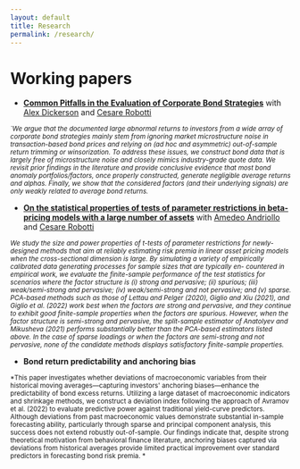 ```yaml
---
layout: default
title: Research
permalink: /research/
---
```


# Working papers
- **[Common Pitfalls in the Evaluation of Corporate Bond Strategies](https://papers.ssrn.com/sol3/papers.cfm?abstract_id=4575879)** with [Alex Dickerson](https://www.alexdickerson.com/home) and [Cesare Robotti](https://cesarerobotti.com)
  
<sub>*`We argue that the documented large abnormal returns to investors from a wide array of corporate bond strategies mainly stem from ignoring market microstructure noise in transaction-based bond prices and relying on (ad hoc and asymmetric) out-of-sample return trimming or winsorization. To address these issues, we construct bond data that is largely free of microstructure noise and closely mimics industry-grade quote data. We revisit prior findings in the literature and provide conclusive evidence that most bond anomaly portfolios/factors, once properly constructed, generate negligible average returns and alphas. Finally, we show that the considered factors (and their underlying signals) are only weakly related to average bond returns.*</sub>
  
- **[On the statistical properties of tests of parameter restrictions in beta-pricing models with a large number of assets](https://papers.ssrn.com/sol3/papers.cfm?abstract_id=5112225)** with [Amedeo Andriollo](https://warwick.ac.uk/fac/soc/economics/staff/aandriollo/) and [Cesare Robotti](https://cesarerobotti.com)

<sub>*We study the size and power properties of t-tests of parameter restrictions for newly- designed methods that aim at reliably estimating risk premia in linear asset pricing models when the cross-sectional dimension is large. By simulating a variety of empirically calibrated data generating processes for sample sizes that are typically en- countered in empirical work, we evaluate the finite-sample performance of the test statistics for scenarios where the factor structure is (i) strong and pervasive; (ii) spurious; (iii) weak/semi-strong and pervasive; (iv) weak/semi-strong and not pervasive; and (v) sparse. PCA-based methods such as those of Lettau and Pelger (2020), Giglio and Xiu (2021), and Giglio et al. (2022) work best when the factors are strong and pervasive, and they continue to exhibit good finite-sample properties when the factors are spurious. However, when the factor structure is semi-strong and pervasive, the split-sample estimator of Anatolyev and Mikusheva (2021) performs substantially better than the PCA-based estimators listed above. In the case of sparse loadings or when the factors are semi-strong and not pervasive, none of the candidate methods displays satisfactory finite-sample properties.*</sub>

- **Bond return predictability and anchoring bias**
  
<sub>*This paper investigates whether deviations of macroeconomic variables from their historical moving averages—capturing investors' anchoring biases—enhance the predictability of bond excess returns. Utilizing a large dataset of macroeconomic indicators and shrinkage methods, we construct a deviation index following the approach of Avramov et al. (2022) to evaluate predictive power against traditional yield-curve predictors. Although deviations from past macroeconomic values demonstrate substantial in-sample forecasting ability, particularly through sparse and principal component analysis, this success does not extend robustly out-of-sample. Our findings indicate that, despite strong theoretical motivation from behavioral finance literature, anchoring biases captured via deviations from historical averages provide limited practical improvement over standard predictors in forecasting bond risk premia.
*</sub>

